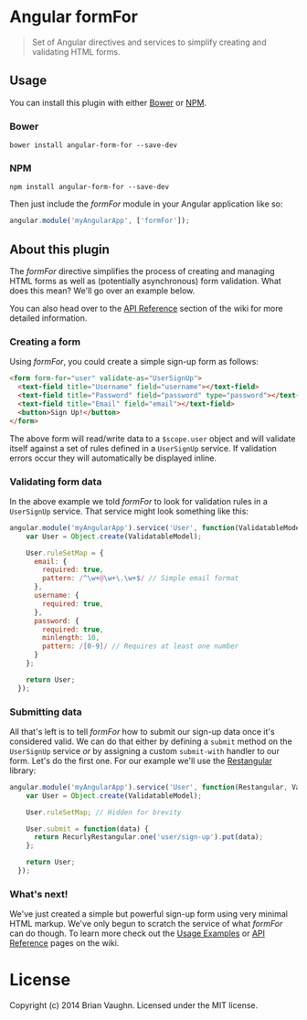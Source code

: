 # Angular formFor

> Set of Angular directives and services to simplify creating and validating HTML forms.

## Usage

You can install this plugin with either [Bower](http://bower.io/) or [NPM](https://www.npmjs.org/).

### Bower
```shell
bower install angular-form-for --save-dev
```

### NPM
```shell
npm install angular-form-for --save-dev
```

Then just include the *formFor* module in your Angular application like so:

```js
angular.module('myAngularApp', ['formFor']);
```

## About this plugin

The *formFor* directive simplifies the process of creating and managing HTML forms as well as (potentially asynchronous) form validation. What does this mean? We'll go over an example below.

You can also head over to the [API Reference](#TODO) section of the wiki for more detailed information.

### Creating a form

Using *formFor*, you could create a simple sign-up form as follows:

```html
<form form-for="user" validate-as="UserSignUp">
  <text-field title="Username" field="username"></text-field>
  <text-field title="Password" field="password" type="password"></text-field>
  <text-field title="Email" field="email"></text-field>
  <button>Sign Up!</button>
</form>
```

The above form will read/write data to a `$scope.user` object and will validate itself against a set of rules defined in a `UserSignUp` service. If validation errors occur they will automatically be displayed inline.

### Validating form data

In the above example we told *formFor* to look for validation rules in a `UserSignUp` service.
That service might look something like this:

```js
angular.module('myAngularApp').service('User', function(ValidatableModel) {
    var User = Object.create(ValidatableModel);

    User.ruleSetMap = {
      email: {
        required: true,
        pattern: /^\w+@\w+\.\w+$/ // Simple email format
      },
      username: {
        required: true,
      },
      password: {
        required: true,
        minlength: 10,
        pattern: /[0-9]/ // Requires at least one number
      }
    };

    return User;
  });
```

### Submitting data

All that's left is to tell *formFor* how to submit our sign-up data once it's considered valid.
We can do that either by defining a `submit` method on the `UserSignUp` service *or* by assigning a custom `submit-with` handler to our form. Let's do the first one. For our example we'll use the [Restangular](https://github.com/mgonto/restangular) library:

```js
angular.module('myAngularApp').service('User', function(Restangular, ValidatableModel) {
    var User = Object.create(ValidatableModel);

    User.ruleSetMap; // Hidden for brevity

    User.submit = function(data) {
      return RecurlyRestangular.one('user/sign-up').put(data);
    };

    return User;
  });

```

### What's next!

We've just created a simple but powerful sign-up form using very minimal HTML markup.
We've only begun to scratch the service of what *formFor* can do though.
To learn more check out the [Usage Examples](#TODO) or [API Reference](#TODO) pages on the wiki.

# License

Copyright (c) 2014 Brian Vaughn. Licensed under the MIT license.
